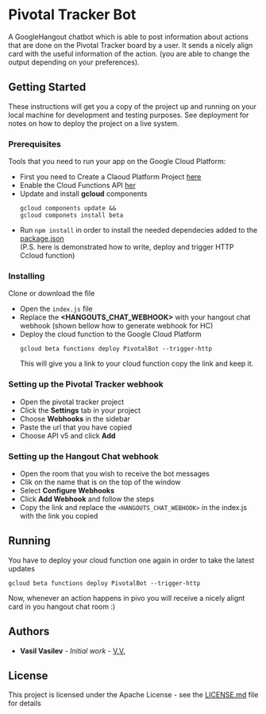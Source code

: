 # Pivotal Tracker Bot

A GoogleHangout chatbot which is able to post information about actions that are done on the Pivotal Tracker board by a user. It sends a nicely align card with the useful information of the action. (you are able to change the output depending on your preferences).

## Getting Started

These instructions will get you a copy of the project up and running on your local machine for development and testing purposes. See deployment for notes on how to deploy the project on a live system.

### Prerequisites

Tools that you need to run your app on the Google Cloud Platform:

* First you need to Create a Claoud Platform Project [here](https://console.cloud.google.com/cloud-resource-manager?_ga=2.198811951.-1625257462.1517911188) 
* Enable the Cloud Functions API [her](https://console.cloud.google.com/flows/enableapi?apiid=cloudfunctions&redirect=https:%2F%2Fcloud.google.com%2Ffunctions%2Fdocs%2Ftutorials%2Fhttp&_ga=2.88245531.-1625257462.1517911188)
* Update and install **gcloud** components
    ```
    gcloud components update &&
    gcloud componets install beta
    ```
* Run `npm install` in order to install the needed dependecies added to the [package.json](https://github.com/vascoV/Pivotal-Tracker-Bot/blob/master/package.json)    
 (P.S. here is demonstrated how to write, deploy and trigger HTTP Ccloud function)

### Installing

Clone or download the file

* Open the `index.js` file
* Replace the **<HANGOUTS_CHAT_WEBHOOK>** with your hangout chat webhook (shown bellow how to generate webhook for HC)
* Deploy the cloud function to the Google Cloud Platform 
    ```
    gcloud beta functions deploy PivotalBot --trigger-http
    ```
    This will give you a link to your cloud function copy the link and keep it.

### Setting up the Pivotal Tracker webhook

* Open the pivotal tracker project
* Click the **Settings** tab in your project
* Choose **Webhooks** in the sidebar
* Paste the url that you have copied
* Choose API v5 and click **Add**    

### Setting up the Hangout Chat webhook

* Open the room that you wish to receive the bot messages
* Clik on the name that is on the top of the window
* Select **Configure Webhooks**
* Click **Add Webhook** and follow the steps
* Copy the link and replace the `<HANGOUTS_CHAT_WEBHOOK>` in the index.js with the link you copied

## Running 

You have to deploy your cloud function one again in order to take the latest updates
```
gcloud beta functions deploy PivotalBot --trigger-http
```

Now, whenever an action happens in pivo you will receive a nicely alignt card in you hangout chat room :) 


## Authors

* **Vasil Vasilev** - *Initial work* - [V.V.](https://vvasilev.eu)

## License

This project is licensed under the Apache License - see the [LICENSE.md](https://github.com/vascoV/Pivotal-Tracker-Bot/blob/master/LICENSE) file for details

